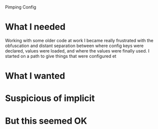 Pimping Config

# What I needed

Working with some older code at work I became really frustrated with the obfuscation and distant separation between where config keys were declared, values were loaded, and where the values were finally used. I started on a path to give things that were configured et

# What I wanted
# Suspicious of implicit
# But this seemed OK

